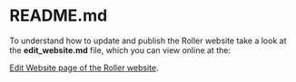 # README.md

To understand how to update and publish the Roller website take a look at the **edit_website.md** file, which you can view online at the:

 [Edit Website page of the Roller website](https://roller.apache.org/getinvolved/edit_website.html).
